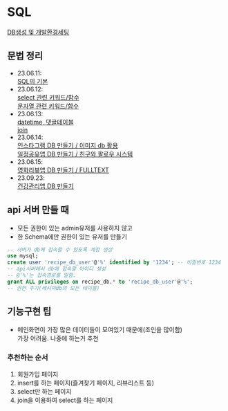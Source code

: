 # SQL
[DB생성 및 개발환경세팅](rds로_데이터베이스생성.md)

## 문법 정리
- 23.06.11:  
[SQL의 기본](230611.md)
- 23.06.12:  
[select 관련 키워드/함수](230612_1.md)  
[문자열 관련 키워드/함수](230612_2.md)  
- 23.06.13:  
[datetime, 댓글테이블](230613_1.md)  
[join](230613_2.md)  
- 23.06.14:  
[인스타그램 DB 만들기 / 이미지 db 활용](230614_1.md)  
[일정공유앱 DB 만들기 / 친구와 팔로우 시스템](230614_2.md)  
- 23.06.15:  
[영화리뷰앱 DB 만들기 / FULLTEXT](230615.md)  
- 23.09.23:  
[건강관리앱 DB 만들기](230923.md)  

## api 서버 만들 때
- 모든 권한이 있는 admin유저를 사용하지 않고
- 한 Schema에만 권한이 있는 유저를 만들기
```SQL
-- 서버가 db에 접속할 수 있도록 계정 생성
use mysql;
create user 'recipe_db_user'@'%' identified by '1234'; -- 비밀번호 1234
-- api서버에서 db에 접속할 아이디 생성
-- @'%'는 접속경로를 말함.
grant ALL privileges on recipe_db.* to 'recipe_db_user'@'%';
-- 권한 주기(레시피db의 모든 테이블)
```

## 기능구현 팁
- 메인화면이 가장 많은 데이터들이 모여있기 때문에(조인을 많이함)  
가장 어려움. 나중에 하는거 추천
  
### 추천하는 순서
1. 회원가입 페이지
2. insert를 하는 페이지(즐겨찾기 페이지, 리뷰리스트 등)
3. select만 하는 페이지
4. join을 이용하여 select를 하는 페이지
